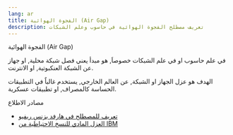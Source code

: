 ```yaml
---
lang: ar
title: الفجوة الهوائية (Air Gap)
description: تعريف مصطلح الفجوة الهوائية في حاسوب وعلم الشبكات
---
```

 
الفجوة الهوائية  (Air Gap)

في علم حاسوب او في علم الشبكات خصوصاَ, هو مبدأ يعني فصل شبكة محلية, او جهاز  عن الشبكة العنكبوتية, او الانترنت. 

الهدف هو عزل الجهاز او الشبكة, عن العالم الخارجي, يستخدم غالباٌ في التطبيقات الحساسة كالمصراف, او تطبيقات عسكرية. 

مصادر الاطلاع 

- [تعريف للمصطلح في هارفد بزنس ريفيو](https://hbrarabic.com/%D8%A7%D9%84%D9%85%D9%81%D8%A7%D9%87%D9%8A%D9%85-%D8%A7%D9%84%D8%A5%D8%AF%D8%A7%D8%B1%D9%8A%D8%A9/%D8%A7%D9%84%D9%81%D8%AC%D9%88%D8%A9-%D8%A7%D9%84%D9%87%D9%88%D8%A7%D8%A6%D9%8A%D8%A9/) 
- [العزل المادي للنسخ الاحتياطية من IBM](https://www.ibm.com/sa-ar/think/topics/air-gap-backup)

